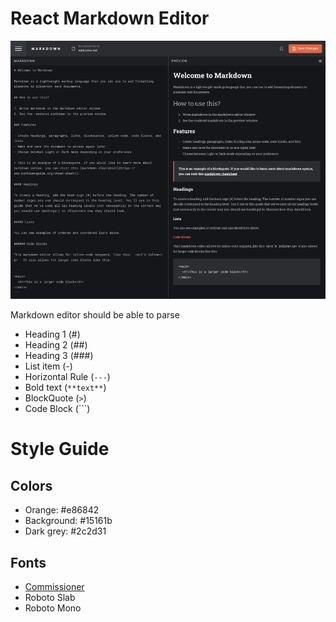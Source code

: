 # React Markdown Editor

![](./screenshots/markdown.jpg)


Markdown editor should be able to parse
- Heading 1 (#)
- Heading 2 (##)
- Heading 3 (###)
- List item (-)
- Horizontal Rule (`---`)
- Bold text (`**text**`)
- BlockQuote (`>`)
- Code Block (```)



# Style Guide

## Colors
- Orange: #e86842
- Background: #15161b
- Dark grey: #2c2d31

## Fonts
- [Commissioner](https://fonts.google.com/specimen/Commissioner)
- Roboto Slab
- Roboto Mono
